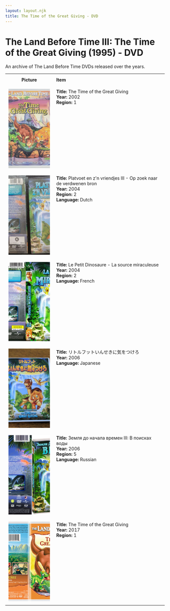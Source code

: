 ```yaml
---
layout: layout.njk
title: The Time of the Great Giving - DVD
---
```


# The Land Before Time III: The Time of the Great Giving (1995) - DVD

An archive of The Land Before Time DVDs released over the years.

<div class="table-wrapper">
  <div class="responsive-row">
<table>
  <tr>
    <th style="width:20%; vertical-align:top; padding:10px;">
      <strong>Picture</strong>
    </th>
    <th style="text-align: left; padding:10px;">
      <strong>Item</strong>
    </th>
  </tr>

  <tr>
    <td style="width:30%; text-align: center; vertical-align:top; padding:10px;">
      <a href="/images/media/dvd/3/english2003.jpg" data-lightbox="books" data-title="The Time of the Great Giving">
        <div class="img-box">
          <img loading="lazy" src="/images/media/dvd/3/english2003.jpg" alt="The Time of the Great Giving" style="height:250px; object-fit:cover;" />
        </div>
      </a>
    </td>
    <td style="vertical-align:top; padding:10px;">
      <strong>Title:</strong> The Time of the Great Giving<br/>
      <strong>Year:</strong> 2002<br/>
      <strong>Region:</strong> 1<br/>
    </td>
  </tr>


<tr>
    <td style="width:30%; text-align: center; vertical-align:top; padding:10px;">
      <a href="/images/media/dvd/3/dutchlbt3dvd_orig.jpg" data-lightbox="books" data-title="Platvoet en z'n vriendjes III - Op zoek naar de verdwenen bron">
        <div class="img-box">
          <img loading="lazy" src="/images/media/dvd/3/dutchlbt3dvd_orig.jpg" alt="Platvoet en z'n vriendjes III - Op zoek naar de verdwenen bron" style="height:250px; object-fit:cover;" />
        </div>
      </a>
    </td>
    <td style="vertical-align:top; padding:10px;">
      <strong>Title:</strong> Platvoet en z'n vriendjes III - Op zoek naar de verdwenen bron<br/>
      <strong>Year:</strong> 2004<br/>
      <strong>Region:</strong> 2<br/>
      <strong>Language:</strong> Dutch<br/>
    </td>
  </tr>

  <tr>
    <td style="width:30%; text-align: center; vertical-align:top; padding:10px;">
      <a href="/images/media/dvd/3/le-petit-dinosaure-vol-3-la-source-miraculeuse-09153704022007_orig.jpg" data-lightbox="books" data-title="Le Petit Dinosaure - La source miraculeuse">
        <div class="img-box">
          <img loading="lazy" src="/images/media/dvd/3/le-petit-dinosaure-vol-3-la-source-miraculeuse-09153704022007_orig.jpg" alt="Le Petit Dinosaure - La source miraculeuse" style="height:250px; object-fit:cover;" />
        </div>
      </a>
    </td>
    <td style="vertical-align:top; padding:10px;">
      <strong>Title:</strong> Le Petit Dinosaure - La source miraculeuse<br/>
      <strong>Year:</strong> 2004<br/>
      <strong>Region:</strong> 2<br/>
      <strong>Language:</strong> French<br/>
    </td>
  </tr>
<tr id="lbt3ja2006-34">
    <td style="width:30%; text-align: center; vertical-align:top; padding:10px;">
      <a href="/images/media/dvd/3/lbt3ja2006.jpg" data-lightbox="books" data-title="リトルフットいんせきに気をつけろ">
        <div class="img-box">
          <img loading="lazy" src="/images/media/dvd/3/lbt3ja2006.jpg" alt="リトルフットいんせきに気をつけろ" style="height:250px; object-fit:cover;" />
        </div>
      </a>
    </td>
    <td style="vertical-align:top; padding:10px;">
      <strong>Title:</strong> リトルフットいんせきに気をつけろ<br/>
      <strong>Year:</strong> 2006<br/>
      <strong>Language:</strong> Japanese<br/>
    </td>
  </tr>

<tr>
    <td style="width:30%; text-align: center; vertical-align:top; padding:10px;">
      <a href="/images/media/dvd/3/russianlbt3dvd_orig.jpg" data-lightbox="books" data-title="Земля до начала времен III: В поисках воды">
        <div class="img-box">
          <img loading="lazy" src="/images/media/dvd/3/russianlbt3dvd_orig.jpg" alt="Земля до начала времен III: В поисках воды" style="height:250px; object-fit:cover;" />
        </div>
      </a>
    </td>
    <td style="vertical-align:top; padding:10px;">
      <strong>Title:</strong> Земля до начала времен III: В поисках воды<br/>
      <strong>Year:</strong> 2006<br/>
      <strong>Region:</strong> 5<br/>
      <strong>Language:</strong> Russian<br/>
    </td>
  </tr>


<tr>
    <td style="width:30%; text-align: center; vertical-align:top; padding:10px;">
      <a href="/images/media/dvd/3/lbt3-2017_orig.jpg" data-lightbox="books" data-title="The Time of the Great Giving">
        <div class="img-box">
          <img loading="lazy" src="/images/media/dvd/3/lbt3-2017_orig.jpg" alt="The Time of the Great Giving" style="height:250px; object-fit:cover;" />
        </div>
      </a>
    </td>
    <td style="vertical-align:top; padding:10px;">
      <strong>Title:</strong> The Time of the Great Giving<br/>
      <strong>Year:</strong> 2017<br/>
      <strong>Region:</strong> 1<br/>
    </td>
  </tr>


</table>
</div>
</div>